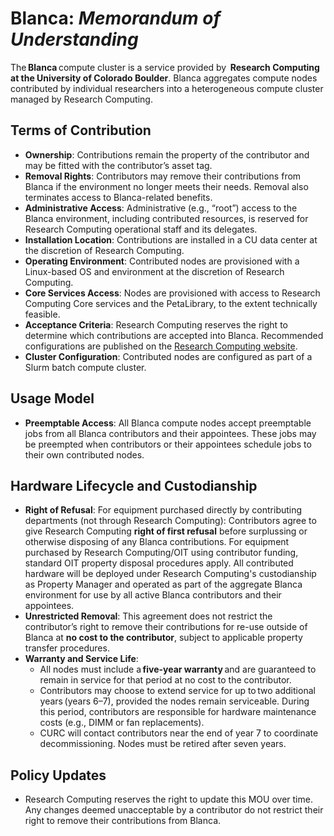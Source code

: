 # Blanca: *Memorandum of Understanding*

The **Blanca** compute cluster is a service provided by  **Research Computing at the University of Colorado Boulder**. Blanca aggregates compute nodes contributed by individual researchers into a heterogeneous compute cluster managed by Research Computing.

## Terms of Contribution
- **Ownership**: Contributions remain the property of the contributor and may be fitted with the contributor’s asset tag. 
- **Removal Rights**: Contributors may remove their contributions from Blanca if the environment no longer meets their needs. Removal also terminates access to Blanca-related benefits. 
- **Administrative Access**: Administrative (e.g., “root”) access to the Blanca environment, including contributed resources, is reserved for Research Computing operational staff and its delegates. 
- **Installation Location**: Contributions are installed in a CU data center at the discretion of Research Computing. 
- **Operating Environment**: Contributed nodes are provisioned with a Linux-based OS and environment at the discretion of Research Computing. 
- **Core Services Access**: Nodes are provisioned with access to Research Computing Core services and the PetaLibrary, to the extent technically feasible. 
- **Acceptance Criteria**: Research Computing reserves the right to determine which contributions are accepted into Blanca. Recommended configurations are published on the [Research Computing website](https://www.colorado.edu/rc/resources/blanca). 
- **Cluster Configuration**: Contributed nodes are configured as part of a Slurm batch compute cluster. 

## Usage Model
- **Preemptable Access**: All Blanca compute nodes accept preemptable jobs from all Blanca contributors and their appointees. These jobs may be preempted when contributors or their appointees schedule jobs to their own contributed nodes. 

## Hardware Lifecycle and Custodianship
- **Right of Refusal**: For equipment purchased directly by contributing departments (not through Research Computing): Contributors agree to give Research Computing **right of first refusal** before surplussing or otherwise disposing of any Blanca contributions. For equipment purchased by Research Computing/OIT using contributor funding, standard OIT property disposal procedures apply. All contributed hardware will be deployed under Research Computing's custodianship as Property Manager and operated as part of the aggregate Blanca environment for use by all active Blanca contributors and their appointees.  
- **Unrestricted Removal**: This agreement does not restrict the contributor’s right to remove their contributions for re-use outside of Blanca at **no cost to the contributor**, subject to applicable property transfer procedures. 
- **Warranty and Service Life**: 
    - All nodes must include a **five-year warranty** and are guaranteed to remain in service for that period at no cost to the contributor. 
    - Contributors may choose to extend service for up to two additional years (years 6–7), provided the nodes remain serviceable. During this period, contributors are responsible for hardware maintenance costs (e.g., DIMM or fan replacements). 
    - CURC will contact contributors near the end of year 7 to coordinate decommissioning. Nodes must be retired after seven years. 

## Policy Updates
- Research Computing reserves the right to update this MOU over time. Any changes deemed unacceptable by a contributor do not restrict their right to remove their contributions from Blanca. 
